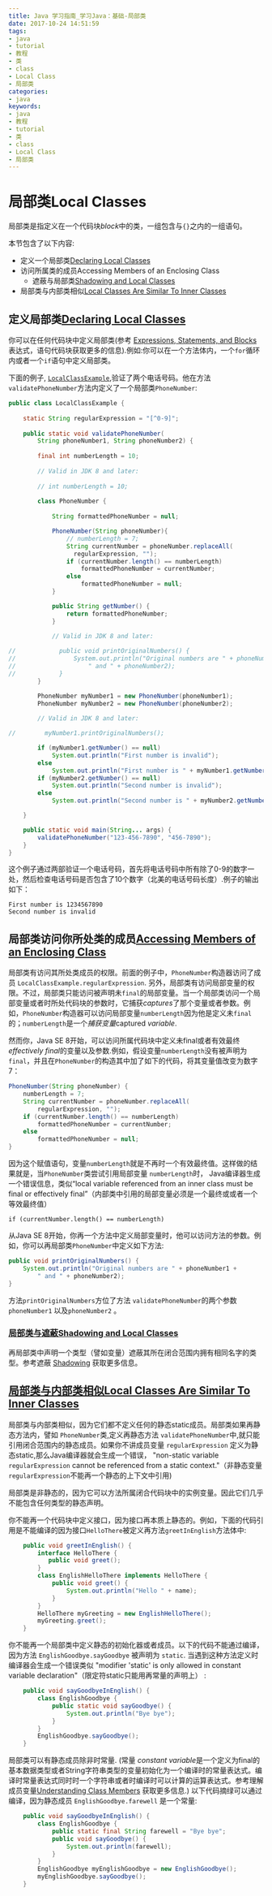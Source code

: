 ```yaml
---
title: Java 学习指南_学习Java：基础-局部类
date: 2017-10-24 14:51:59
tags: 
- java
- tutorial
- 教程
- 类
- class
- Local Class
- 局部类
categories:
- java
keywords:
- java
- 教程
- tutorial
- 类
- class
- Local Class
- 局部类
---
```


# 局部类Local Classes

局部类是指定义在一个代码块*block*中的类，一组包含与`{}`之内的一组语句。

本节包含了以下内容:

- 定义一个局部类[Declaring Local Classes](https://docs.oracle.com/javase/tutorial/java/javaOO/localclasses.html#declaring-local-classes)
- 访问所属类的成员Accessing Members of an Enclosing Class
  - 遮蔽与局部类[Shadowing and Local Classes](https://docs.oracle.com/javase/tutorial/java/javaOO/localclasses.html#shadowing-and-local-classes)
- 局部类与内部类相似[Local Classes Are Similar To Inner Classes](https://docs.oracle.com/javase/tutorial/java/javaOO/localclasses.html#local-classes-are-similar-to-inner-classes)

## 定义局部类[Declaring Local Classes]()

你可以在任何代码块中定义局部类(参考 [Expressions, Statements, and Blocks](https://docs.oracle.com/javase/tutorial/java/nutsandbolts/expressions.html) 表达式，语句代码块获取更多的信息).例如:你可以在一个方法体内，一个`for`循环内或者一个`if`语句中定义局部类。

下面的例子, [`LocalClassExample`](https://docs.oracle.com/javase/tutorial/java/javaOO/examples/LocalClassExample.java),验证了两个电话号码。他在方法`validatePhoneNumber`方法内定义了一个局部类`PhoneNumber`:

```java
public class LocalClassExample {
  
    static String regularExpression = "[^0-9]";
  
    public static void validatePhoneNumber(
        String phoneNumber1, String phoneNumber2) {
      
        final int numberLength = 10;
        
        // Valid in JDK 8 and later:
       
        // int numberLength = 10;
       
        class PhoneNumber {
            
            String formattedPhoneNumber = null;

            PhoneNumber(String phoneNumber){
                // numberLength = 7;
                String currentNumber = phoneNumber.replaceAll(
                  regularExpression, "");
                if (currentNumber.length() == numberLength)
                    formattedPhoneNumber = currentNumber;
                else
                    formattedPhoneNumber = null;
            }

            public String getNumber() {
                return formattedPhoneNumber;
            }
            
            // Valid in JDK 8 and later:

//            public void printOriginalNumbers() {
//                System.out.println("Original numbers are " + phoneNumber1 +
//                    " and " + phoneNumber2);
//            }
        }

        PhoneNumber myNumber1 = new PhoneNumber(phoneNumber1);
        PhoneNumber myNumber2 = new PhoneNumber(phoneNumber2);
        
        // Valid in JDK 8 and later:

//        myNumber1.printOriginalNumbers();

        if (myNumber1.getNumber() == null) 
            System.out.println("First number is invalid");
        else
            System.out.println("First number is " + myNumber1.getNumber());
        if (myNumber2.getNumber() == null)
            System.out.println("Second number is invalid");
        else
            System.out.println("Second number is " + myNumber2.getNumber());

    }

    public static void main(String... args) {
        validatePhoneNumber("123-456-7890", "456-7890");
    }
}
```

这个例子通过两部验证一个电话号码，首先将电话号码中所有除了0-9的数字一处，然后检查电话号码是否包含了10个数字（北美的电话号码长度）.例子的输出如下：

```
First number is 1234567890
Second number is invalid
```

## 局部类访问你所处类的成员[Accessing Members of an Enclosing Class]()

局部类有访问其所处类成员的权限。前面的例子中，`PhoneNumber`构造器访问了成员 `LocalClassExample.regularExpression`. 另外，局部类有访问局部变量的权限。不过，局部类只能访问被声明未`final`的局部变量。当一个局部类访问一个局部变量或者时所处代码块的参数时，它捕获*captures*了那个变量或者参数。例如，`PhoneNumber`构造器可以访问局部变量`numberLength`因为他是定义未`final`的；`numberLength`是一个*捕获变量*captured *variable*.

然而你，Java SE 8开始，可以访问所属代码块中定义未final或者有效最终*effectively final*的变量以及参数.例如，假设变量`numberLength`没有被声明为`final`，并且在`PhoneNumber`的构造其中加了如下的代码，将其变量值改变为数字7：

```java
PhoneNumber(String phoneNumber) {
    numberLength = 7;
    String currentNumber = phoneNumber.replaceAll(
        regularExpression, "");
    if (currentNumber.length() == numberLength)
        formattedPhoneNumber = currentNumber;
    else
        formattedPhoneNumber = null;
}
```

因为这个赋值语句，变量`numberLength`就是不再时一个有效最终值。这样做的结果就是，当`PhoneNumber`类尝试引用局部变量 `numberLength`时， Java编译器生成一个错误信息，类似“local variable referenced from an inner class must be final or effectively final”（内部类中引用的局部变量必须是一个最终或或者一个等效最终值）

```
if (currentNumber.length() == numberLength)
```

从Java SE 8开始，你再一个方法中定义局部变量时，他可以访问方法的参数。例如，你可以再局部类`PhoneNumber`中定义如下方法:

```java
public void printOriginalNumbers() {
    System.out.println("Original numbers are " + phoneNumber1 +
        " and " + phoneNumber2);
}
```

方法`printOriginalNumbers`方位了方法 `validatePhoneNumber`的两个参数 `phoneNumber1` 以及`phoneNumber2` 。

### [局部类与遮蔽Shadowing and Local Classes]()

再局部类中声明一个类型（譬如变量）遮蔽其所在闭合范围内拥有相同名字的类型。参考遮蔽 [Shadowing](https://docs.oracle.com/javase/tutorial/java/javaOO/nested.html#shadowing) 获取更多信息。

## [局部类与内部类相似Local Classes Are Similar To Inner Classes]()

局部类与内部类相似，因为它们都不定义任何的静态static成员。局部类如果再静态方法内，譬如 `PhoneNumber`类,定义再静态方法 `validatePhoneNumber`中,就只能引用闭合范围内的静态成员。如果你不讲成员变量 `regularExpression` 定义为静态static,那么Java编译器就会生成一个错误， "non-static variable `regularExpression` cannot be referenced from a static context."（非静态变量`regularExpression`不能再一个静态的上下文中引用)

局部类是非静态的，因为它可以方法所属闭合代码块中的实例变量。因此它们几乎不能包含任何类型的静态声明。

你不能再一个代码块中定义接口，因为接口再本质上静态的。例如，下面的代码引用是不能编译的因为接口`HelloThere`被定义再方法`greetInEnglish`方法体中:

```java
    public void greetInEnglish() {
        interface HelloThere {
           public void greet();
        }
        class EnglishHelloThere implements HelloThere {
            public void greet() {
                System.out.println("Hello " + name);
            }
        }
        HelloThere myGreeting = new EnglishHelloThere();
        myGreeting.greet();
    }
```

你不能再一个局部类中定义静态的初始化器或者成员。以下的代码不能通过编译，因为方法 `EnglishGoodbye.sayGoodbye` 被声明为 `static`. 当遇到这种方法定义时编译器会生成一个错误类似 "modifier 'static' is only allowed in constant variable declaration"（限定符static只能用再常量的声明上） :

```java
    public void sayGoodbyeInEnglish() {
        class EnglishGoodbye {
            public static void sayGoodbye() {
                System.out.println("Bye bye");
            }
        }
        EnglishGoodbye.sayGoodbye();
    }
```

局部类可以有静态成员除非时常量. (常量 *constant variable*是一个定义为final的基本数据类型或者String字符串类型的变量初始化为一个编译时的常量表达式。编译时常量表达式同时时一个字符串或者时编译时可以计算的运算表达式。参考理解成员变量[Understanding Class Members](https://docs.oracle.com/javase/tutorial/java/javaOO/classvars.html) 获取更多信息.) 以下代码摘绿可以通过编译，因为静态成员 `EnglishGoodbye.farewell` 是一个常量:

```java
    public void sayGoodbyeInEnglish() {
        class EnglishGoodbye {
            public static final String farewell = "Bye bye";
            public void sayGoodbye() {
                System.out.println(farewell);
            }
        }
        EnglishGoodbye myEnglishGoodbye = new EnglishGoodbye();
        myEnglishGoodbye.sayGoodbye();
    }
```